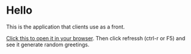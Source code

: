 # Hello
This is the application that clients use as a front.

[Click this to open it in your browser](http://localhost:8080/hello). Then click refressh (ctrl-r or F5) and see it generate random greetings.
